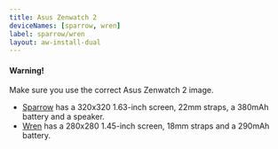 ```yaml
---
title: Asus Zenwatch 2
deviceNames: [sparrow, wren]
label: sparrow/wren
layout: aw-install-dual
---
```

<div class="callout callout-warning">
    <h4>Warning!</h4>
    <p>Make sure you use the correct Asus Zenwatch 2 image.</p>
    <ul>
        <li><a href="{{rel '/install/sparrow'}}">Sparrow</a> has a 320x320 1.63-inch screen, 22mm straps, a 380mAh battery and a speaker.</li>
        <li><a href="{{rel '/install/wren'}}">Wren</a> has a 280x280 1.45-inch screen, 18mm straps and a 290mAh battery.</li>
    </ul>
</div>
